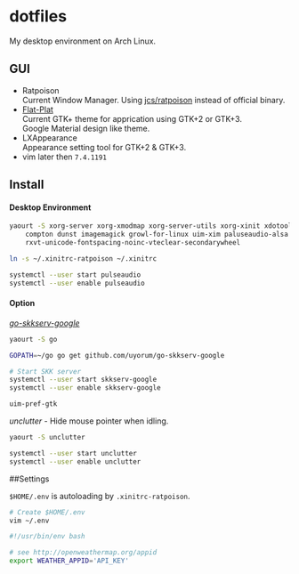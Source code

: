 # dotfiles

My desktop environment on Arch Linux.

## GUI

- Ratpoison  
    Current Window Manager. Using [jcs/ratpoison](https://github.com/jcs/ratpoison) instead of official binary.
- [Flat-Plat](https://github.com/nana-4/flat-plat)  
    Current GTK+ theme for apprication using GTK+2 or GTK+3.  
    Google Material design like theme.
- LXAppearance  
    Appearance setting tool for GTK+2 & GTK+3.
- vim
    later then `7.4.1191`

## Install

#### Desktop Environment

```sh
yaourt -S xorg-server xorg-xmodmap xorg-server-utils xorg-xinit xdotool lightdm xinit-xsession flatplat-theme \
    compton dunst imagemagick growl-for-linux uim-xim paluseaudio-alsa alsa-libs alsa-utils gvim git \
    rxvt-unicode-fontspacing-noinc-vteclear-secondarywheel

ln -s ~/.xinitrc-ratpoison ~/.xinitrc

systemctl --user start pulseaudio
systemctl --user enable pulseaudio
```

#### Option

*[go-skkserv-google](https://github.com/uyorum/go-skkserv-google.git)*

```sh
yaourt -S go

GOPATH=~/go go get github.com/uyorum/go-skkserv-google

# Start SKK server
systemctl --user start skkserv-google
systemctl --user enable skkserv-google

uim-pref-gtk
```

*unclutter* - Hide mouse pointer when idling.

```sh
yaourt -S unclutter

systemctl --user start unclutter
systemctl --user enable unclutter
```

##Settings

`$HOME/.env` is autoloading by `.xinitrc-ratpoison`.

```sh
# Create $HOME/.env
vim ~/.env
```

```sh
#!/usr/bin/env bash

# see http://openweathermap.org/appid
export WEATHER_APPID='API_KEY'
```

